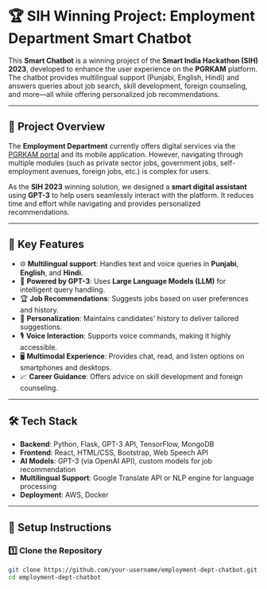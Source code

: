 # 🏆 SIH Winning Project: Employment Department Smart Chatbot

This **Smart Chatbot** is a winning project of the **Smart India Hackathon (SIH) 2023**, developed to enhance the user experience on the **PGRKAM** platform. The chatbot provides multilingual support (Punjabi, English, Hindi) and answers queries about job search, skill development, foreign counseling, and more—all while offering personalized job recommendations.

---

## 🌟 Project Overview

The **Employment Department** currently offers digital services via the [PGRKAM portal](http://www.pgrkam.com) and its mobile application. However, navigating through multiple modules (such as private sector jobs, government jobs, self-employment avenues, foreign jobs, etc.) is complex for users.

As the **SIH 2023** winning solution, we designed a **smart digital assistant** using **GPT-3** to help users seamlessly interact with the platform. It reduces time and effort while navigating and provides personalized recommendations.

---

## 🎯 Key Features

- 🌐 **Multilingual support**: Handles text and voice queries in **Punjabi**, **English**, and **Hindi**.
- 🧠 **Powered by GPT-3**: Uses **Large Language Models (LLM)** for intelligent query handling.
- 🏆 **Job Recommendations**: Suggests jobs based on user preferences and history.
- 🔄 **Personalization**: Maintains candidates' history to deliver tailored suggestions.
- 🎙️ **Voice Interaction**: Supports voice commands, making it highly accessible.
- 🖥️ **Multimodal Experience**: Provides chat, read, and listen options on smartphones and desktops.
- 📈 **Career Guidance**: Offers advice on skill development and foreign counseling.

---

## 🛠️ Tech Stack

- **Backend**: Python, Flask, GPT-3 API, TensorFlow, MongoDB
- **Frontend**: React, HTML/CSS, Bootstrap, Web Speech API
- **AI Models**: GPT-3 (via OpenAI API), custom models for job recommendation
- **Multilingual Support**: Google Translate API or NLP engine for language processing
- **Deployment**: AWS, Docker

---

## 🚀 Setup Instructions

### 1️⃣ Clone the Repository

```bash
git clone https://github.com/your-username/employment-dept-chatbot.git
cd employment-dept-chatbot
